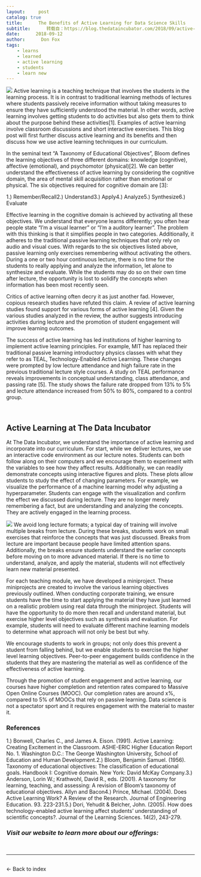 ```yaml
---
layout:     post
catalog: true
title:      The Benefits of Active Learning for Data Science Skills
subtitle:      转载自：https://blog.thedataincubator.com/2018/09/active-learning-for-data-science/
date:      2018-09-12
author:      Don Fox
tags:
    - learns
    - learned
    - active learning
    - students
    - learn new
---
```


![](https://blog.thedataincubator.com/wp-content/uploads/2018/09/active-learning-classroom_0.jpg)
Active learning is a teaching technique that involves the students in the learning process. It is in contrast to traditional learning methods of lectures where students passively receive information without taking measures to ensure they have sufficiently understood the material. In other words, active learning involves getting students to do activities but also gets them to think about the purpose behind these activities[1]. Examples of active learning involve classroom discussions and short interactive exercises. This blog post will first further discuss active learning and its benefits and then discuss how we use active learning techniques in our curriculum.

In the seminal text “A Taxonomy of Educational Objectives”, Bloom defines the learning objectives of three different domains: knowledge (cognitive), affective (emotional), and psychomotor (physical)[2]. We can better understand the effectiveness of active learning by considering the cognitive domain, the area of mental skill acquisition rather than emotional or physical. The six objectives required for cognitive domain are [3]:

1.) Remember/Recall2.) Understand3.) Apply4.) Analyze5.) Synthesize6.) Evaluate

Effective learning in the cognitive domain is achieved by activating all these objectives. We understand that everyone learns differently; you often hear people state “I’m a visual learner” or “I’m a auditory learner”. The problem with this thinking is that it simplifies people in two categories. Additionally, it adheres to the traditional passive learning techniques that only rely on audio and visual cues. With regards to the six objectives listed above, passive learning only exercises remembering without activating the others. During a one or two hour continuous lecture, there is no time for the students to really applying and analyze the information, let alone to synthesize and evaluate. While the students may do so on their own time after lecture, the opportunity is lost to solidify the concepts when information has been most recently seen.

Critics of active learning often decry it as just another fad. However, copious research studies have refuted this claim. A review of active learning studies found support for various forms of active learning [4]. Given the various studies analyzed in the review, the author suggests introducing activities during lecture and the promotion of student engagement will improve learning outcomes.

The success of active learning has led institutions of higher learning to implement active learning principles. For example, MIT has replaced their traditional passive learning introductory physics classes with what they refer to as TEAL, Technology-Enabled Active Learning. These changes were prompted by low lecture attendance and high failure rate in the previous traditional lecture style courses. A study on TEAL performance reveals improvements in conceptual understanding, class attendance, and passing rate [5]. The study shows the failure rate dropped from 13% to 5% and lecture attendance increased from 50% to 80%, compared to a control group.

 

## Active Learning at The Data Incubator

At The Data Incubator, we understand the importance of active learning and incorporate into our curriculum. For start, while we deliver lectures, we use an interactive code environment as our lecture notes. Students can both follow along on their computers and we encourage them to experiment with the variables to see how they affect results. Additionally, we can readily demonstrate concepts using interactive figures and plots. These plots allow students to study the effect of changing parameters. For example, we visualize the performance of a machine learning model why adjusting a hyperparameter. Students can engage with the visualization and confirm the effect we discussed during lecture. They are no longer merely remembering a fact, but are understanding and analyzing the concepts. They are actively engaged in the learning process.

![](https://blog.thedataincubator.com/wp-content/uploads/2018/09/davidson-active-learning.jpg)
We avoid long lecture formats; a typical day of training will involve multiple breaks from lecture. During these breaks, students work on small exercises that reinforce the concepts that was just discussed. Breaks from lecture are important because people have limited attention spans. Additionally, the breaks ensure students understand the earlier concepts before moving on to more advanced material. If there is no time to understand, analyze, and apply the material, students will not effectively learn new material presented.

For each teaching module, we have developed a miniproject. These miniprojects are created to involve the various learning objectives previously outlined. When conducting corporate training, we ensure students have the time to start applying the material they have just learned on a realistic problem using real data through the miniproject. Students will have the opportunity to do more then recall and understand material, but exercise higher level objectives such as synthesis and evaluation. For example, students will need to evaluate different machine learning models to determine what approach will not only be best but why.

We encourage students to work in groups; not only does this prevent a student from falling behind, but we enable students to exercise the higher level learning objectives. Peer-to-peer engagement builds confidence in the students that they are mastering the material as well as confidence of the effectiveness of active learning.

Through the promotion of student engagement and active learning, our courses have higher completion and retention rates compared to Massive Open Online Courses (MOOC). Our completion rates are around x%, compared to 5% of MOOCs that rely on passive learning. Data science is not a spectator sport and it requires engagement with the material to master it.

### References

1.) Bonwell, Charles C., and James A. Eison. (1991). Active Learning: Creating Excitement in the Classroom. ASHE-ERIC Higher Education Report No. 1. Washington D.C.: The George Washington University, School of Education and Human Development.2.) Bloom, Benjamin Samuel. (1956). Taxonomy of educational objectives: The classification of educational goals. Handbook I: Cognitive domain. New York: David McKay Company.3.) Anderson, Lorin W.; Krathwohl, David R., eds. (2001). A taxonomy for learning, teaching, and assessing: A revision of Bloom’s taxonomy of educational objectives. Allyn and Bacon4.) Prince, Michael. (2004). Does Active Learning Work? A Review of the Research. Journal of Engineering Education. 93. 223-231.5.) Dori, Yehudit & Belcher, John. (2005). How does technology-enabled active learning affect students’ understanding of scientific concepts?. Journal of the Learning Sciences. 14(2), 243-279.

### *Visit our website to learn more about our offerings:*

 


---

## 
← Back to index

